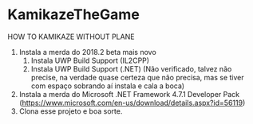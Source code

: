 # KamikazeTheGame

HOW TO KAMIKAZE WITHOUT PLANE
1. Instala a merda do 2018.2 beta mais novo
	1. Instala UWP Build Support (IL2CPP)
	2. Instala UWP Build Support (.NET) (Não verificado, talvez não precise, na verdade quase certeza que não precisa, mas se tiver com espaço sobrando aí instala e cala a boca)
2. Instala a merda do Microsoft .NET Framework 4.7.1 Developer Pack (https://www.microsoft.com/en-us/download/details.aspx?id=56119)
3. Clona esse projeto e boa sorte.